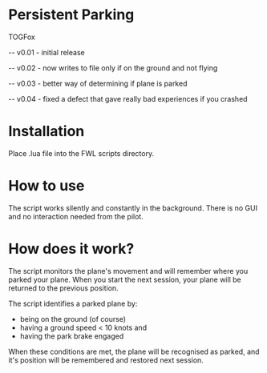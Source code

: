 Persistent Parking
==================

TOGFox

-- v0.01 - initial release

-- v0.02 - now writes to file only if on the ground and not flying

-- v0.03 - better way of determining if plane is parked

-- v0.04 - fixed a defect that gave really bad experiences if you crashed

Installation
============
Place .lua file into the FWL scripts directory.

How to use
==========
The script works silently and constantly in the background. There is no GUI and no interaction needed from the pilot.

How does it work?
=================
The script monitors the plane's movement and will remember where you parked your plane. When you start the next session, your plane will be returned to the previous position.

The script identifies a parked plane by:
- being on the ground (of course)
- having a ground speed < 10 knots and
- having the park brake engaged

When these conditions are met, the plane will be recognised as parked, and it's position will be remembered and restored next session.

